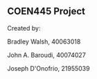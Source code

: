 ## COEN445 Project

Created by:

Bradley Walsh, 40063018

John A. Baroudi, 40074027

Joseph D'Onofrio, 21955039
